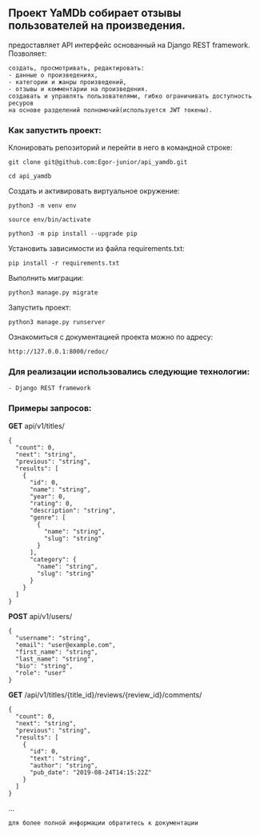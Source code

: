## Проект YaMDb собирает отзывы пользователей на произведения.

предоставляет API интерфейс основанный на Django REST framework. Позволяет: 
```
создать, просмотривать, редактировать:
- данные о произведениях,
- категории и жанры произведений,
- отзывы и комментарии на произведения.
создавать и управлять пользователями, гибко ограничивать доступность ресуров
на основе разделений полномочий(используется JWT токены).
```

### Как запустить проект:

Клонировать репозиторий и перейти в него в командной строке:

```
git clone git@github.com:Egor-junior/api_yamdb.git
```

```
cd api_yamdb
```

Cоздать и активировать виртуальное окружение:

```
python3 -m venv env
```

```
source env/bin/activate
```

```
python3 -m pip install --upgrade pip
```

Установить зависимости из файла requirements.txt:

```
pip install -r requirements.txt
```

Выполнить миграции:

```
python3 manage.py migrate
```

Запустить проект:

```
python3 manage.py runserver
```

Ознакомиться с документацией проекта можно по адресу:

```
http://127.0.0.1:8000/redoc/
```

### Для реализации использовались следующие технологии:

```
- Django REST framework
```

### Примеры запросов:

**GET** api/v1/titles/
```
{
  "count": 0,
  "next": "string",
  "previous": "string",
  "results": [
    {
      "id": 0,
      "name": "string",
      "year": 0,
      "rating": 0,
      "description": "string",
      "genre": [
        {
          "name": "string",
          "slug": "string"
        }
      ],
      "category": {
        "name": "string",
        "slug": "string"
      }
    }
  ]
}
```

**POST** api/v1/users/
```
{
  "username": "string",
  "email": "user@example.com",
  "first_name": "string",
  "last_name": "string",
  "bio": "string",
  "role": "user"
}
```

**GET** /api/v1/titles/{title_id}/reviews/{review_id}/comments/
```
{
  "count": 0,
  "next": "string",
  "previous": "string",
  "results": [
    {
      "id": 0,
      "text": "string",
      "author": "string",
      "pub_date": "2019-08-24T14:15:22Z"
    }
  ]
}
```
... 
```
для более полной информации обратитесь к документации
```

